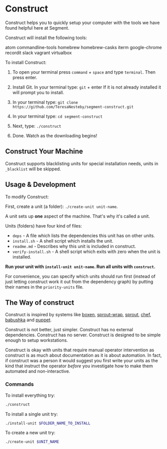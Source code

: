 # Construct

Construct helps you to quickly setup your computer with the tools we have found helpful here at Segment.

Construct will install the following tools:  

  atom
  commandline-tools
  homebrew
  homebrew-casks
  iterm
  google-chrome
  recordit
  slack
  vagrant
  virtualbox


To install Construct:

  1.  To open your terminal press `command` + `space` and type `terminal`.  Then press enter.

  2.  Install Git.  In your terminal type:
    `git` + enter
    If it is not already installed it will prompt you to install.

  3.  In your terminal type:
    `git clone https://github.com/TeresaNesteby/segment-construct.git`

  3.  In your terminal type:
    `cd segment-construct`

  4.  Next, type:
    `./construct`

  5.  Done. Watch as the downloading begins!

## Construct Your Machine

Construct supports blacklisting units for special installation needs, units in `_blacklist` will be skipped.

## Usage & Development

To modify Construct:

First, create a unit (a folder): `./create-unit unit-name`.

A unit sets up **one** aspect of the machine. That's why it's called a unit.

Units (folders) have four kind of files:

* `deps` - A file which lists the dependencies this unit has on other units.
* `install.sh` - A shell script which installs the unit.
* `readme.md` - Describes why this unit is included in construct.
* `verify-install.sh` - A shell script which exits with zero when the unit is installed.

**Run your unit with `install-unit unit-name`. Run all units with `construct`.**

For convenience, you can specify which units should run first (instead of
just letting construct work it out from the dependency graph) by putting their
names in the `priority-units` file.

## The Way of construct

Construct is inspired by systems like [boxen], [sprout-wrap], [sprout], [chef],
[babushka] and [puppet].

Construct is not better, just simpler. Construct has no external dependencies. Construct
has no server. Construct is designed to be simple enough to setup workstations. 

Construct is okay with units that require manual operator intervention as construct is
as much about documentation as it is about automation. In fact, if construct was a
person it would suggest you first write your units as the kind that instruct the
operator _before_ you investigate how to make them automated and non-interactive.

[boxen]: http://boxen.github.com
[sprout-wrap]: https://github.com/pivotal-sprout/sprout-wrap
[sprout]: https://github.com/pivotal-sprout/sprout
[babushka]: http://babushka.me
[chef]: http://www.opscode.com/chef
[puppet]: http://puppetlabs.com


### Commands


To install everything try:

``` bash
./construct
```

To install a single unit try:

``` bash
./install-unit $FOLDER_NAME_TO_INSTALL
```

To create a new unit try:

``` bash
./create-unit $UNIT_NAME
```
